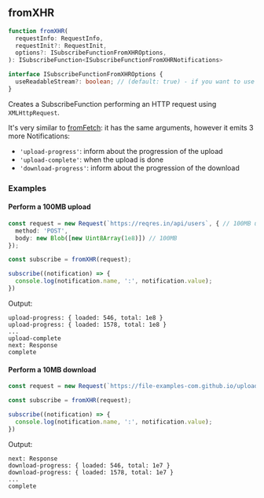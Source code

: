 ## fromXHR

```ts
function fromXHR(
  requestInfo: RequestInfo,
  requestInit?: RequestInit,
  options?: ISubscribeFunctionFromXHROptions,
): ISubscribeFunction<ISubscribeFunctionFromXHRNotifications>
```

```ts
interface ISubscribeFunctionFromXHROptions {
  useReadableStream?: boolean; // (default: true) - if you want to use ReadableStream. INFO won't work for too big downloads
}
```

Creates a SubscribeFunction performing an HTTP request using `XMLHttpRequest`.

It's very similar to [fromFetch](../../from-fetch/from-fetch.md): 
it has the same arguments, however it emits 3 more Notifications:

- `'upload-progress'`: inform about the progression of the upload
- `'upload-complete'`: when the upload is done
- `'download-progress'`: inform about the progression of the download

### Examples

#### Perform a 100MB upload

```ts
const request = new Request(`https://reqres.in/api/users`, { // 100MB upload
  method: 'POST',
  body: new Blob([new Uint8Array(1e8)]) // 100MB
});

const subscribe = fromXHR(request);

subscribe((notification) => {
  console.log(notification.name, ':', notification.value);
})
```

Output:

```text
upload-progress: { loaded: 546, total: 1e8 }
upload-progress: { loaded: 1578, total: 1e8 }
...
upload-complete
next: Response
complete
```

#### Perform a 10MB download

```ts
const request = new Request(`https://file-examples-com.github.io/uploads/2017/02/zip_10MB.zip`); // 10MB download

const subscribe = fromXHR(request);

subscribe((notification) => {
  console.log(notification.name, ':', notification.value);
})
```

Output:

```text
next: Response
download-progress: { loaded: 546, total: 1e7 }
download-progress: { loaded: 1578, total: 1e7 }
...
complete
```

